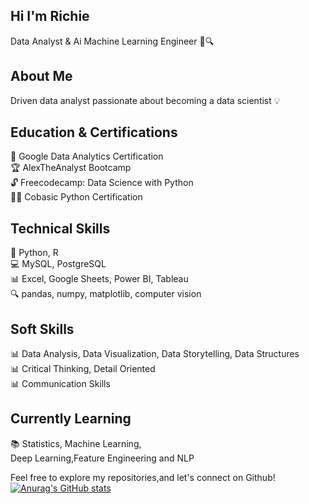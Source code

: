 ## Hi I'm Richie
Data Analyst & Ai Machine Learning Engineer 🚀🔍<br>
## About Me<br>
Driven data analyst passionate about becoming a data scientist 💡
## Education & Certifications
🎉 Google Data Analytics Certification<br>
🏆 AlexTheAnalyst Bootcamp<br>
🔓 Freecodecamp: Data Science with Python<br>
👨‍🎓 Cobasic Python Certification<br>
## Technical Skills
🤖 Python, R<br>
💻 MySQL, PostgreSQL<br>
📊 Excel, Google Sheets, Power BI, Tableau<br>
🔍 pandas, numpy, matplotlib, computer vision<br>
## Soft Skills
📊 Data Analysis, Data Visualization, Data Storytelling, Data Structures<br>
📊 Critical Thinking, Detail Oriented<br>
📊 Communication Skills<br>
## Currently Learning
📚 Statistics, Machine Learning,<br>
Deep Learning,Feature Engineering and NLP


Feel free to explore my repositories,and let's connect on Github!
[![Anurag's GitHub stats](https://github-readme-stats.vercel.app/api?username=GeniXira)](https://github.com/anuraghazra/github-readme-stats)

